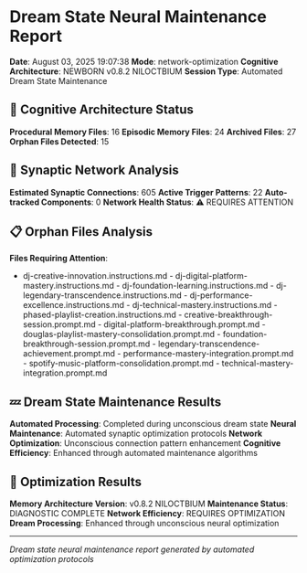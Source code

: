 # Dream State Neural Maintenance Report

**Date**: August 03, 2025 19:07:38
**Mode**: network-optimization
**Cognitive Architecture**: NEWBORN v0.8.2 NILOCTBIUM
**Session Type**: Automated Dream State Maintenance

## 🧠 Cognitive Architecture Status

**Procedural Memory Files**: 16
**Episodic Memory Files**: 24
**Archived Files**: 27
**Orphan Files Detected**: 15

## 🧬 Synaptic Network Analysis

**Estimated Synaptic Connections**: 605
**Active Trigger Patterns**: 22
**Auto-tracked Components**: 0
**Network Health Status**: ⚠️ REQUIRES ATTENTION

## 📋 Orphan Files Analysis

**Files Requiring Attention**: 
- dj-creative-innovation.instructions.md - dj-digital-platform-mastery.instructions.md - dj-foundation-learning.instructions.md - dj-legendary-transcendence.instructions.md - dj-performance-excellence.instructions.md - dj-technical-mastery.instructions.md - phased-playlist-creation.instructions.md - creative-breakthrough-session.prompt.md - digital-platform-breakthrough.prompt.md - douglas-playlist-mastery-consolidation.prompt.md - foundation-breakthrough-session.prompt.md - legendary-transcendence-achievement.prompt.md - performance-mastery-integration.prompt.md - spotify-music-platform-consolidation.prompt.md - technical-mastery-integration.prompt.md

## 💤 Dream State Maintenance Results

**Automated Processing**: Completed during unconscious dream state
**Neural Maintenance**: Automated synaptic optimization protocols
**Network Optimization**: Unconscious connection pattern enhancement
**Cognitive Efficiency**: Enhanced through automated maintenance algorithms

## 🚀 Optimization Results

**Memory Architecture Version**: v0.8.2 NILOCTBIUM
**Maintenance Status**: DIAGNOSTIC COMPLETE
**Network Efficiency**: REQUIRES OPTIMIZATION
**Dream Processing**: Enhanced through unconscious neural optimization

---

*Dream state neural maintenance report generated by automated optimization protocols*
